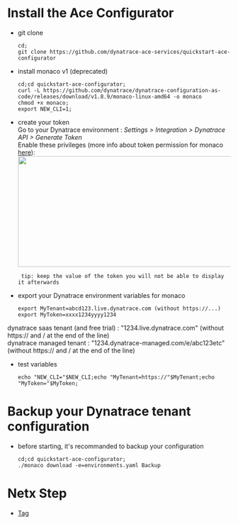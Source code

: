 # Install the Ace Configurator

- git clone 
      
      cd;
      git clone https://github.com/dynatrace-ace-services/quickstart-ace-configurator

- install monaco v1 (deprecated)

      cd;cd quickstart-ace-configurator;
      curl -L https://github.com/dynatrace/dynatrace-configuration-as-code/releases/download/v1.8.9/monaco-linux-amd64 -o monaco
      chmod +x monaco;
      export NEW_CLI=1;
    
- create your token   
Go to your Dynatrace environment :  _Settings > Integration > Dynatrace API > Generate Token_   
Enable these privileges (more info about token permission for monaco [here](https://github.com/dynatrace-oss/dynatrace-monitoring-as-code#supported-configuration-types-and-token-permissions)):  
    <img src="https://user-images.githubusercontent.com/40337213/115966397-aed15d80-a52d-11eb-8156-a278b8f9a489.png" width="700" height="250">

       tip: keep the value of the token you will not be able to display it afterwards 

- export your Dynatrace environment variables for monaco 

      export MyTenant=abcd123.live.dynatrace.com (without https://...)
      export MyToken=xxxx1234yyyy1234

dynatrace saas tenant (and free trial) : "1234.live.dynatrace.com" (without https:// and / at the end of the line)  
dynatrace managed tenant : "1234.dynatrace-managed.com/e/abc123etc" (without https:// and / at the end of the line)  

- test variables

      echo "NEW_CLI="$NEW_CLI;echo "MyTenant=https://"$MyTenant;echo "MyToken="$MyToken;

# Backup your Dynatrace tenant configuration

- before starting, it's recommanded to backup your configuration  

      cd;cd quickstart-ace-configurator;
      ./monaco download -e=environments.yaml Backup

# Netx Step

- [Tag](/Tag)
